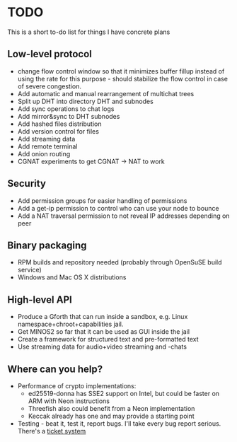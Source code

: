 # TODO #

This is a short to-do list for things I have concrete plans

## Low-level protocol ##

* change flow control window so that it minimizes buffer fillup
  instead of using the rate for this purpose - should stabilize the
  flow control in case of severe congestion.
* Add automatic and manual rearrangement of multichat trees
* Split up DHT into directory DHT and subnodes
* Add sync operations to chat logs
* Add mirror&sync to DHT subnodes
* Add hashed files distribution
* Add version control for files
* Add streaming data
* Add remote terminal
* Add onion routing
* CGNAT experiments to get CGNAT -> NAT to work

## Security ##

* Add permission groups for easier handling of permissions
* Add a get-ip permission to control who can use your node to bounce
* Add a NAT traversal permission to not reveal IP addresses depending on
  peer

## Binary packaging ##

* RPM builds and repository needed (probably through OpenSuSE build service)
* Windows and Mac OS X distributions

## High-level API ##

* Produce a Gforth that can run inside a sandbox, e.g. Linux
  namespace+chroot+capabilities jail.
* Get MINOS2 so far that it can be used as GUI inside the jail
* Create a framework for structured text and pre-formatted text
* Use streaming data for audio+video streaming and -chats

## Where can you help? ##

* Performance of crypto implementations:
  + ed25519-donna has SSE2 support on Intel, but could be faster on ARM
    with Neon instructions
  + Threefish also could benefit from a Neon implementation
  + Keccak already has one and may provide a starting point
* Testing - beat it, test it, report bugs.  I'll take every bug report
  serious.  There's a [ticket system](/net2o/reportlist)